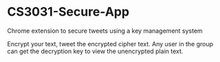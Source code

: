 # CS3031-Secure-App
Chrome extension to secure tweets using a key management system

Encrypt your text, tweet the encrypted cipher text. 
Any user in the group can get the decryption key to view the unencrypted plain text.
